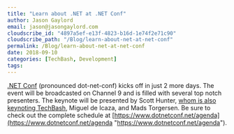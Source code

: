 ```yaml
---
title: "Learn about .NET at .NET Conf"
author: Jason Gaylord
email: jason@jasongaylord.com
cloudscribe_id: "4897a5ef-e13f-4823-b16d-1e74f2e71c90"
cloudscribe_path: "/Blog/learn-about-net-at-net-conf"
permalink: /Blog/learn-about-net-at-net-conf
date: 2018-09-10
categories: [TechBash, Development]
tags: 
---
```


[.NET Conf](https://www.dotnetconf.net/) (pronounced dot-net-conf) kicks off in just 2 more days. The event will be broadcasted on Channel 9 and is filled with several top notch presenters. The keynote will be presented by Scott Hunter, [whom is also keynoting TechBash](https://techbash.com/), Miguel de Icaza, and Mads Torgersen. Be sure to check out the complete schedule at [https://www.dotnetconf.net/agenda](https://www.dotnetconf.net/agenda "https://www.dotnetconf.net/agenda"). 
